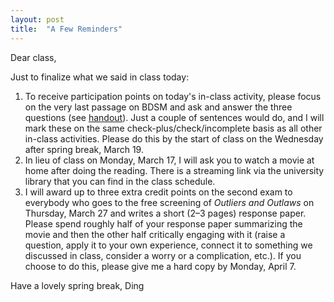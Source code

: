 ```yaml
---
layout: post
title:  "A Few Reminders"
---
```


Dear class,

Just to finalize what we said in class today:

1. To receive participation points on today's in-class activity, please focus on the very last passage on BDSM and ask and answer the three questions (see [handout](https://130.dingthemself.com/handouts/beauvoir-the-second-sex-iv.html)). Just a couple of sentences would do, and I will mark these on the same check-plus/check/incomplete basis as all other in-class activities. Please do this by the start of class on the Wednesday after spring break, March 19.
2. In lieu of class on Monday, March 17, I will ask you to watch a movie at home after doing the reading. There is a streaming link via the university library that you can find in the class schedule.
3. I will award up to three extra credit points on the second exam to everybody who goes to the free screening of *Outliers and Outlaws* on Thursday, March 27 and writes a short (2–3 pages) response paper. Please spend roughly half of your response paper summarizing the movie and then the other half critically engaging with it (raise a question, apply it to your own experience, connect it to something we discussed in class, consider a worry or a complication, etc.). If you choose to do this, please give me a hard copy by Monday, April 7.

Have a lovely spring break,
Ding
